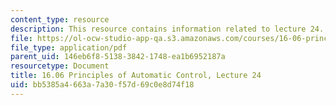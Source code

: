 ```yaml
---
content_type: resource
description: This resource contains information related to lecture 24.
file: https://ol-ocw-studio-app-qa.s3.amazonaws.com/courses/16-06-principles-of-automatic-control-fall-2012/bb5385a4663a7a30f57d69c0e8d74f18_MIT16_06F12_Lecture_24.pdf
file_type: application/pdf
parent_uid: 146eb6f8-5138-3842-1748-ea1b6952187a
resourcetype: Document
title: 16.06 Principles of Automatic Control, Lecture 24
uid: bb5385a4-663a-7a30-f57d-69c0e8d74f18
---
```

